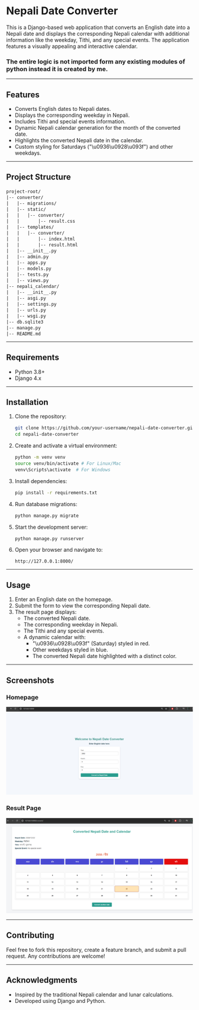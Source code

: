 # Nepali Date Converter

This is a Django-based web application that converts an English date into a Nepali date and displays the corresponding Nepali calendar with additional information like the weekday, Tithi, and any special events. The application features a visually appealing and interactive calendar.
### The entire logic is not imported form any existing modules of python instead it is created by me.

---

## Features

- Converts English dates to Nepali dates.
- Displays the corresponding weekday in Nepali.
- Includes Tithi and special events information.
- Dynamic Nepali calendar generation for the month of the converted date.
- Highlights the converted Nepali date in the calendar.
- Custom styling for Saturdays ("\u0936\u0928\u093f") and other weekdays.

---

## Project Structure

```
project-root/
|-- converter/
|   |-- migrations/
|   |-- static/
|   |   |-- converter/
|   |       |-- result.css
|   |-- templates/
|   |   |-- converter/
|   |       |-- index.html
|   |       |-- result.html
|   |-- __init__.py
|   |-- admin.py
|   |-- apps.py
|   |-- models.py
|   |-- tests.py
|   |-- views.py
|-- nepali_calendar/
|   |-- __init__.py
|   |-- asgi.py
|   |-- settings.py
|   |-- urls.py
|   |-- wsgi.py
|-- db.sqlite3
|-- manage.py
|-- README.md
```

---

## Requirements

- Python 3.8+
- Django 4.x

---

## Installation

1. Clone the repository:
   ```bash
   git clone https://github.com/your-username/nepali-date-converter.git
   cd nepali-date-converter
   ```

2. Create and activate a virtual environment:
   ```bash
   python -m venv venv
   source venv/bin/activate # For Linux/Mac
   venv\Scripts\activate  # For Windows
   ```

3. Install dependencies:
   ```bash
   pip install -r requirements.txt
   ```

4. Run database migrations:
   ```bash
   python manage.py migrate
   ```

5. Start the development server:
   ```bash
   python manage.py runserver
   ```

6. Open your browser and navigate to:
   ```
   http://127.0.0.1:8000/
   ```

---

## Usage

1. Enter an English date on the homepage.
2. Submit the form to view the corresponding Nepali date.
3. The result page displays:
   - The converted Nepali date.
   - The corresponding weekday in Nepali.
   - The Tithi and any special events.
   - A dynamic calendar with:
     - "\u0936\u0928\u093f" (Saturday) styled in red.
     - Other weekdays styled in blue.
     - The converted Nepali date highlighted with a distinct color.

---

## Screenshots

### Homepage
![Homepage](result_images/home.png)

### Result Page
![Result Page](result_images/result.png)


---

## Contributing

Feel free to fork this repository, create a feature branch, and submit a pull request. Any contributions are welcome!

---

## Acknowledgments

- Inspired by the traditional Nepali calendar and lunar calculations.
- Developed using Django and Python.
